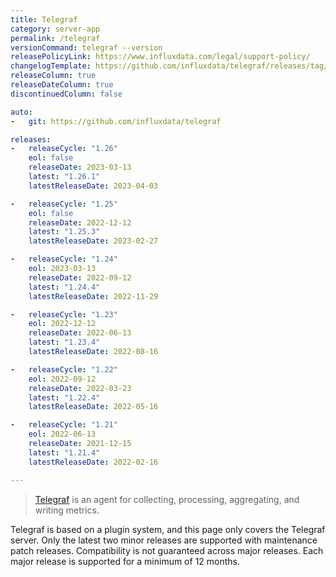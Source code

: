```yaml
---
title: Telegraf
category: server-app
permalink: /telegraf
versionCommand: telegraf --version
releasePolicyLink: https://www.influxdata.com/legal/support-policy/
changelogTemplate: https://github.com/influxdata/telegraf/releases/tag/v__LATEST__
releaseColumn: true
releaseDateColumn: true
discontinuedColumn: false

auto:
-   git: https://github.com/influxdata/telegraf

releases:
-   releaseCycle: "1.26"
    eol: false
    releaseDate: 2023-03-13
    latest: "1.26.1"
    latestReleaseDate: 2023-04-03

-   releaseCycle: "1.25"
    eol: false
    releaseDate: 2022-12-12
    latest: "1.25.3"
    latestReleaseDate: 2023-02-27

-   releaseCycle: "1.24"
    eol: 2023-03-13
    releaseDate: 2022-09-12
    latest: "1.24.4"
    latestReleaseDate: 2022-11-29

-   releaseCycle: "1.23"
    eol: 2022-12-12
    releaseDate: 2022-06-13
    latest: "1.23.4"
    latestReleaseDate: 2022-08-16

-   releaseCycle: "1.22"
    eol: 2022-09-12
    releaseDate: 2022-03-23
    latest: "1.22.4"
    latestReleaseDate: 2022-05-16

-   releaseCycle: "1.21"
    eol: 2022-06-13
    releaseDate: 2021-12-15
    latest: "1.21.4"
    latestReleaseDate: 2022-02-16

---
```


> [Telegraf](https://github.com/influxdata/telegraf) is an agent for collecting, processing, aggregating, and writing metrics.

Telegraf is based on a plugin system, and this page only covers the Telegraf server.
Only the latest two minor releases are supported with maintenance patch releases.
Compatibility is not guaranteed across major releases. Each major release is supported for a minimum of 12 months.
